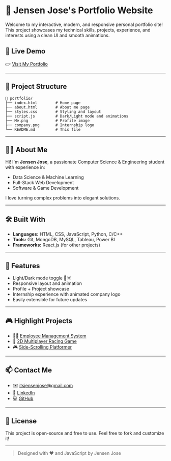 # 🌟 Jensen Jose's Portfolio Website

Welcome to my interactive, modern, and responsive personal portfolio site! This project showcases my technical skills, projects, experience, and interests using a clean UI and smooth animations.

## 🚀 Live Demo
👉 [Visit My Portfolio](https://itsjensen316.github.io/Portfolio/)

---

## 📂 Project Structure
```
📁 portfolio/
├── index.html        # Home page
├── about.html        # About me page
├── styles.css        # Styling and layout
├── script.js         # Dark/Light mode and animations
├── Me.png            # Profile image
├── company.png       # Internship logo
└── README.md         # This file
```

---

## 🧑‍💻 About Me
Hi! I'm **Jensen Jose**, a passionate Computer Science & Engineering student with experience in:
- Data Science & Machine Learning
- Full-Stack Web Development
- Software & Game Development

I love turning complex problems into elegant solutions.

---

## 🛠️ Built With
- **Languages:** HTML, CSS, JavaScript, Python, C/C++
- **Tools:** Git, MongoDB, MySQL, Tableau, Power BI
- **Frameworks:** React.js (for other projects)

---

## 📌 Features
- Light/Dark mode toggle 🌙☀️
- Responsive layout and animation
- Profile + Project showcase
- Internship experience with animated company logo
- Easily extensible for future updates

---

## 🎮 Highlight Projects
- 👨‍💼 [Employee Management System](https://drive.google.com/file/d/1oolf2V2ATmHIe9HHmYZsOjFjyG8TtBfr/view)
- 🚗 [2D Multiplayer Racing Game](https://github.com/ItsJensen316/2D-Multiplayer-Racing)
- 🎮 [Side-Scrolling Platformer](https://github.com/ItsJensen316/Pygame-Project)

---

## 📫 Contact Me
- ✉️ [itsjensenjose@gmail.com](mailto:itsjensenjose@gmail.com)
- 💼 [LinkedIn](https://www.linkedin.com/in/jensen-jose-bb0485246/)
- 💻 [GitHub](https://github.com/ItsJensen316)

---

## 🧾 License
This project is open-source and free to use. Feel free to fork and customize it!

---

> Designed with ❤️ and JavaScript by Jensen Jose
